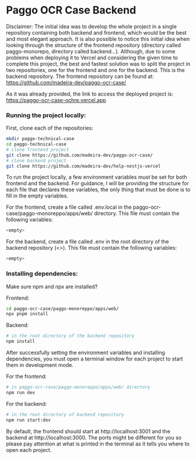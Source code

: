 # Paggo OCR Case Backend

Disclaimer: The initial idea was to develop the whole project in a single repository containing both backend and frontend, which would be the best and most elegant approach. It is also possible to notice this initial idea when looking through the structure of the frontend repository (directory called paggo-monorepo, directory called backend…). Although, due to some problems when deploying it to Vercel and considering the given time to complete this project, the best and fastest solution was to split the project in two repositories, one for the frontend and one for the backend. This is the backend repository.
The frontend repository can be found at: https://github.com/madeira-dev/paggo-ocr-case/

As it was already provided, the link to access the deployed project is: https://paggo-ocr-case-ochre.vercel.app

### Running the project locally:

First, clone each of the repositories:
```bash
mkdir paggo-technical-case
cd paggo-technical-case
# clone frontend project
git clone https://github.com/madeira-dev/paggo-ocr-case/
# clone backend project
git clone https://github.com/madeira-dev/help-nestjs-vercel
```

To run the project locally, a few environment variables must be set for both frontend and the backend.
For guidance, I will be providing the structure for each file that declares these variables, the only thing that must be done is to fill in the empty variables.

For the frontend, create a file called .env.local in the paggo-ocr-case/paggo-monoreppo/apps/web/ directory.
This file must contain the following variables:
```bash
<empty>
```

For the backend, create a file called .env in the root directory of the backend repository (<>).
This file must contain the following variables:
```bash
<empty>
```

### Installing dependencies:
Make sure npm and npx are installed?

Frontend:
```bash
cd paggo-ocr-case/paggo-monoreppo/apps/web/
npx pnpm install
```

Backend:
```bash
# in the root directory of the backend repository
npm install
```

After successfully setting the environment variables and installing dependencies, you must open a terminal window for each project to start them in development mode.

For the frontend:
```bash
# in paggo-ocr-case/paggo-monoreppo/apps/web/ directory
npm run dev
```

For the backend:
```bash
# in the root directory of backend repository
npm run start:dev
```

By default, the frontend should start at http://localhost:3001 and the backend at http://localhost:3000. The ports might be different for you so please pay attention at what is printed in the terminal as it tells you where to open each project.
